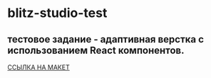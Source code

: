 # blitz-studio-test
## тестовое задание - адаптивная верстка с использованием React компонентов.
[ССЫЛКА НА МАКЕТ](https://yadi.sk/i/9ljmuTkMrUDMJ)

